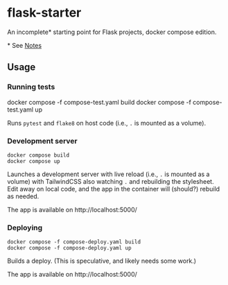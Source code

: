 # flask-starter

An incomplete\* starting point for Flask projects, docker compose edition.

\* See [Notes](NOTES.md)

## Usage

### Running tests

   docker compose -f compose-test.yaml build
   docker compose -f compose-test.yaml up

Runs `pytest` and `flake8` on host code (i.e., `.` is mounted as a volume).

### Development server

    docker compose build
    docker compose up

Launches a development server with live reload (i.e., `.` is mounted as a volume) with
TailwindCSS also watching `.` and rebuilding the stylesheet. Edit away on local code,
and the app in the container will (should?) rebuild as needed.

The app is available on http://localhost:5000/

### Deploying

    docker compose -f compose-deploy.yaml build
    docker compose -f compose-deploy.yaml up

Builds a deploy. (This is speculative, and likely needs some work.)

The app is available on http://localhost:5000/
